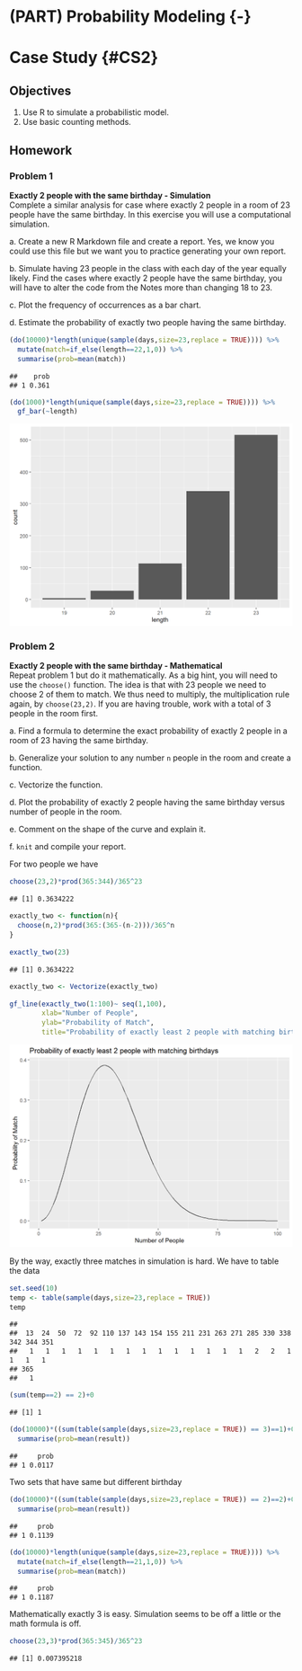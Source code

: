 # (PART) Probability Modeling {-} 

# Case Study {#CS2}


## Objectives

1) Use R to simulate a probabilistic model.  
2) Use basic counting methods.




## Homework

### Problem 1  

**Exactly 2 people with the same birthday - Simulation**  
Complete a similar analysis for case where exactly 2 people in a room of 23 people have the same birthday. In this exercise you will use a computational simulation.

a. Create a new R Markdown file and create a report. Yes, we know you could use this file but we want you to practice generating your own report.

b. Simulate having 23 people in the class with each day of the year equally likely. Find the cases where exactly 2 people have the same birthday, you will have to alter the code from the Notes more than changing 18 to 23.

c. Plot the frequency of occurrences as a bar chart.
  
d. Estimate the probability of exactly two people having the same birthday.



```r
(do(10000)*length(unique(sample(days,size=23,replace = TRUE)))) %>%
  mutate(match=if_else(length==22,1,0)) %>%
  summarise(prob=mean(match))
```

```
##    prob
## 1 0.361
```



```r
(do(1000)*length(unique(sample(days,size=23,replace = TRUE)))) %>%
  gf_bar(~length)
```

<img src="07-Probability-Case-Study-Solutions_files/figure-html/unnamed-chunk-3-1.png" width="672" />

### Problem 2  

**Exactly 2 people with the same birthday - Mathematical**   
Repeat problem 1 but do it mathematically. As a big hint, you will need to use the `choose()` function. The idea is that with 23 people we need to choose 2 of them to match. We thus need to multiply, the multiplication rule again, by `choose(23,2)`. If you are having trouble, work with a total of 3 people in the room first.

a. Find a formula to determine the exact probability of exactly 2 people in a room of 23 having the same birthday.

b. Generalize your solution to any number `n` people in the room and create a function. 
  
c. Vectorize the function.

d. Plot the probability of exactly 2 people having the same birthday versus number of people in the room.
  
e. Comment on the shape of the curve and explain it.
  
f. `knit` and compile your report.

For two people we have


```r
choose(23,2)*prod(365:344)/365^23
```

```
## [1] 0.3634222
```


```r
exactly_two <- function(n){
  choose(n,2)*prod(365:(365-(n-2)))/365^n
}
```


```r
exactly_two(23)
```

```
## [1] 0.3634222
```


```r
exactly_two <- Vectorize(exactly_two)
```


```r
gf_line(exactly_two(1:100)~ seq(1,100),
        xlab="Number of People",
        ylab="Probability of Match",
        title="Probability of exactly least 2 people with matching birthdays")
```

<img src="07-Probability-Case-Study-Solutions_files/figure-html/unnamed-chunk-8-1.png" width="672" />


By the way, exactly three matches in simulation is hard. We have to table the data 


```r
set.seed(10)
temp <- table(sample(days,size=23,replace = TRUE))
temp
```

```
## 
##  13  24  50  72  92 110 137 143 154 155 211 231 263 271 285 330 338 342 344 351 
##   1   1   1   1   1   1   1   1   1   1   1   1   1   1   2   2   1   1   1   1 
## 365 
##   1
```


```r
(sum(temp==2) == 2)+0
```

```
## [1] 1
```



```r
(do(10000)*((sum(table(sample(days,size=23,replace = TRUE)) == 3)==1)+0)) %>%
  summarise(prob=mean(result))
```

```
##     prob
## 1 0.0117
```

Two sets that have same but different birthday


```r
(do(10000)*((sum(table(sample(days,size=23,replace = TRUE)) == 2)==2)+0)) %>%
  summarise(prob=mean(result))
```

```
##     prob
## 1 0.1139
```


```r
(do(10000)*length(unique(sample(days,size=23,replace = TRUE)))) %>%
  mutate(match=if_else(length==21,1,0)) %>%
  summarise(prob=mean(match))
```

```
##     prob
## 1 0.1187
```

Mathematically exactly 3 is easy. Simulation seems to be off a little or the math formula is off.



```r
choose(23,3)*prod(365:345)/365^23
```

```
## [1] 0.007395218
```

